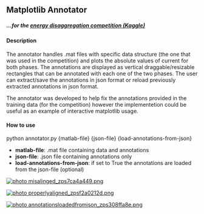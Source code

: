 <h2>Matplotlib Annotator</h2> 

<h5> ...for the <a href="http://www.kaggle.com/c/belkin-energy-disaggregation-competition"> energy disaggregation competition (Kaggle) </a> </h5>

<h4> Description </h4>

The annotator handles .mat files with specific data structure (the one that was used in the competition) and plots the absolute values of current for both phases. The annotations are displayed as vertical draggable/resizable rectangles that can be annotated with each one of the two phases. The user can extract/save the annotations in json format or reload previously extracted annotations in json format.

The annotator was developed to help fix the annotations provided in the training data (for the competition) however the implementetion could be useful as an example of interactive matplotlib usage.

<h4> How to use </h4>

python annotator.py {matlab-file} {json-file} {load-annotations-from-json}

* <b>matlab-file</b>: .mat file containing data and annotations
* <b>json-file</b>: .json file containing annotations only
* <b>load-annotations-from-json</b>: if set to True the annotations are loaded from the json-file (optional)




<a href="http://s149.photobucket.com/user/nicktgr15/media/misalinged_zps7ca4a449.png.html" target="_blank"><img src="http://i149.photobucket.com/albums/s67/nicktgr15/misalinged_zps7ca4a449.png" border="0" alt=" photo misalinged_zps7ca4a449.png"/></a>

<a href="http://s149.photobucket.com/user/nicktgr15/media/properlyaligned_zpsf2a0212d.png.html" target="_blank"><img src="http://i149.photobucket.com/albums/s67/nicktgr15/properlyaligned_zpsf2a0212d.png" border="0" alt=" photo properlyaligned_zpsf2a0212d.png"/></a>

<a href="http://s149.photobucket.com/user/nicktgr15/media/annotationsloadedfromjson_zps308ffa8e.png.html" target="_blank"><img src="http://i149.photobucket.com/albums/s67/nicktgr15/annotationsloadedfromjson_zps308ffa8e.png" border="0" alt=" photo annotationsloadedfromjson_zps308ffa8e.png"/></a>

